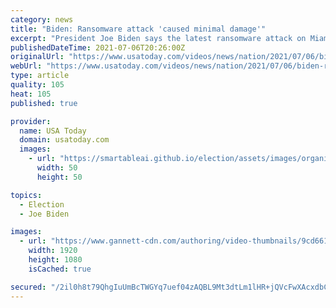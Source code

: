 ```yaml
---
category: news
title: "Biden: Ransomware attack 'caused minimal damage'"
excerpt: "President Joe Biden says the latest ransomware attack on Miami-based software company Kaseya \"caused minimal damage\" to U.S. businesses but information is still being gathered. Thousands of victims have been identified in at least 17 countries."
publishedDateTime: 2021-07-06T20:26:00Z
originalUrl: "https://www.usatoday.com/videos/news/nation/2021/07/06/biden-ransomware-attack-caused-minimal-damage/7880040002/"
webUrl: "https://www.usatoday.com/videos/news/nation/2021/07/06/biden-ransomware-attack-caused-minimal-damage/7880040002/"
type: article
quality: 105
heat: 105
published: true

provider:
  name: USA Today
  domain: usatoday.com
  images:
    - url: "https://smartableai.github.io/election/assets/images/organizations/usatoday.com-50x50.jpg"
      width: 50
      height: 50

topics:
  - Election
  - Joe Biden

images:
  - url: "https://www.gannett-cdn.com/authoring/video-thumbnails/9cd6610d-90cf-4dcd-8dda-d3a7e25189a9_poster.jpg?quality=10"
    width: 1920
    height: 1080
    isCached: true

secured: "/2il0h8t79QhgIuUmBcTWGYq7uef04zAQBL9Mt3dtLm1lHR+jQVcFwXAcxdbCp0S/W081EufBa6J2tyfkiv5XOZlKdrR3lMZfVG0F+sKKKvJ5OR8qMuj+Yw0JHCxxcc0EQwsc2RwV37c8dDy+/ifC7b1V7t5JlUSoDXApN97Ehc9dHcnU2cAn6DZM5jDcMFQj0DvzCPG7BaMv3xRPhIWDAIp7MmTe7EMCYeRj6ui/+36yExKqPY+63H0lT7VD8D3h9QwTnLDL6kzX6w5LXhDrbLgEziDpnTrG9UWTD0aWmbvgA98Lvi3FJ+N4aMv89JMQWXf4mA1hhCrQmRXGnTBzRFj0PooGz5VpucRo8PRMr0=;H0cD5LIpB0rEfMsGlaqQXA=="
---
```


